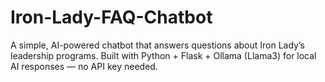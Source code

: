 # Iron-Lady-FAQ-Chatbot
A simple, AI-powered chatbot that answers questions about Iron Lady’s leadership programs. Built with Python + Flask + Ollama (Llama3) for local AI responses — no API key needed.



